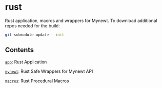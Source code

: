 # rust

Rust application, macros and wrappers for Mynewt. To download additional repos needed for the build:

```bash
git submodule update --init
```

## Contents

[`app`](app): Rust Application

[`mynewt`](mynewt): Rust Safe Wrappers for Mynewt API

[`macros`](macros): Rust Procedural Macros

